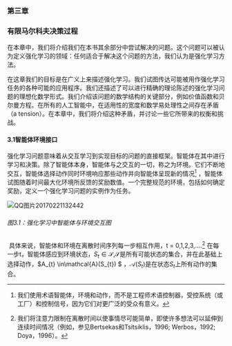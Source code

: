 ### 第三章

### 有限马尔科夫决策过程

​        在本章中，我们将介绍我们在本书其余部分中尝试解决的问题。这个问题可以被认为定义强化学习的领域：任何适合于解决这个问题的方法，我们认为是强化学习方法。

​        在这章我们的目标是在广义上来描述强化学习。我们试图传达可能被用作强化学习任务的各种可能的应用程序。我们还描述了可以进行精确的理论陈述的强化学习问题的理想化数学形式。我们介绍该问题的数学结构的关键部分，例如价值函数和贝尔曼方程。在所有的人工智能中，在适用性的宽度和数学易处理性之间存在矛盾（a tension）。在本章中，我们将介绍这种矛盾，并讨论一些它所带来的权衡和挑战。

####         3.1智能体环境接口

​        强化学习问题意味着从交互学习到实现目标的问题的直接框架。智能体在其中进行学习和决策。除了智能体本身，智能体与之交互的一切，称之为环境。它们不断地交互，智能体选择动作同时环境响应那些动作并向智能体呈现新的情况[^1]	，智能体试图随着时间最大化环境所反馈的奖励数值。一个完整规范的环境，包括如何确定奖励，定义一个强化学习问题的实例作为任务。

 ![QQ图片20170221132442](C:\Users\Administrator\Desktop\QQ图片20170221132442.png)

######           图3.1：强化学习中智能体与环境交互图

​         具体来说，智能体和环境在离散时间序列每一步相互作用，t = 0,1,2,3,....[^2] 在每一步t，智能体感应到环境状态，$S_{t}\in \mathcal{S}$,$\mathcal{S}$是所有可能状态的集合，并在此基础上选择动作，$A_{t} \in\mathcal{A}(S_{t}) $  ，$\mathcal{A}(S_{t})$是在状态$S_{t}$上所有动作的集合。

[^1]: 我们使用术语智能体，环境和动作，而不是工程师术语控制器，受控系统（或工厂）和控制信号，因为它们对更广泛的受众有意义。

[^2]: 我们将注意力限制在离散时间以使事情尽可能简单，即使许多想法可以延伸到连续时间情况（例如，参见Bertsekas和Tsitsiklis，1996; Werbos，1992; Doya，1996）。